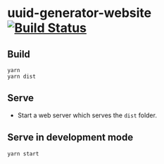 # uuid-generator-website [![Build Status](https://travis-ci.org/ffflorian/uuid-generator-website.svg?branch=dev)](https://travis-ci.org/ffflorian/uuid-generator-website)

## Build
```
yarn
yarn dist
```

## Serve
* Start a web server which serves the `dist` folder.

## Serve in development mode
```
yarn start
```
